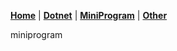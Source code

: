 [**Home**](./) \| [**Dotnet**](./dotnet) \| [**MiniProgram**](./miniprogram) \| [**Other**](./other)
  
miniprogram